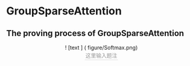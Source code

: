 GroupSparseAttention
====  

The proving process of GroupSparseAttention
----


<center>
    ! [text ] ( figure/Softmax.png)
    <br>
    <div style="color:orange; border-bottom: 1px solid #d9d9d9;
    display: inline-block;
    color: #999;
    padding: 2px;">这里输入题注</div>
</center>


